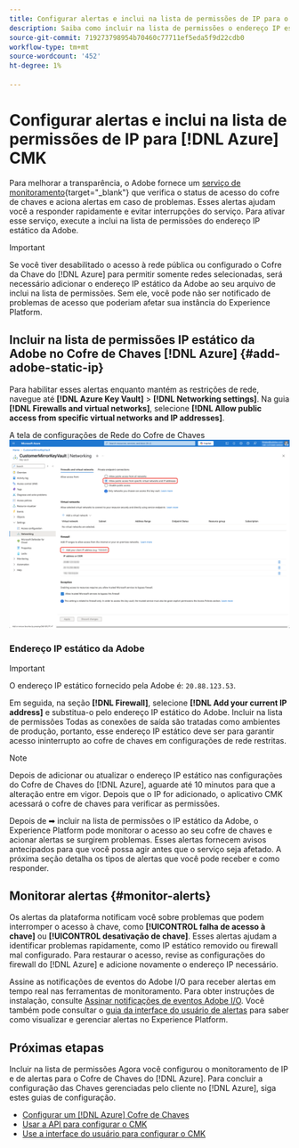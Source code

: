 ```yaml
---
title: Configurar alertas e inclui na lista de permissões de IP para o CMK do Azure
description: Saiba como incluir na lista de permissões o endereço IP estático da Adobe no Cofre de Chaves do Azure e entender como os alertas da Experience Platform ajudam a detectar e resolver problemas de acesso de Chave gerenciada pelo cliente.
source-git-commit: 719273798954b70460c77711ef5eda5f9d22cdb0
workflow-type: tm+mt
source-wordcount: '452'
ht-degree: 1%

---
```


# Configurar alertas e inclui na lista de permissões de IP para [!DNL Azure] CMK

Para melhorar a transparência, o Adobe fornece um [serviço de monitoramento](../../../../observability/alerts/ui.md){target="_blank"} que verifica o status de acesso do cofre de chaves e aciona alertas em caso de problemas. Esses alertas ajudam você a responder rapidamente e evitar interrupções do serviço. Para ativar esse serviço, execute a inclui na lista de permissões do endereço IP estático da Adobe.

>[!IMPORTANT]
>
>Se você tiver desabilitado o acesso à rede pública ou configurado o Cofre da Chave do [!DNL Azure] para permitir somente redes selecionadas, será necessário adicionar o endereço IP estático da Adobe ao seu arquivo de inclui na lista de permissões. Sem ele, você pode não ser notificado de problemas de acesso que poderiam afetar sua instância do Experience Platform.

## Incluir na lista de permissões IP estático da Adobe no Cofre de Chaves [!DNL Azure] {#add-adobe-static-ip}

Para habilitar esses alertas enquanto mantém as restrições de rede, navegue até **[!DNL Azure Key Vault]** > **[!DNL Networking settings]**. Na guia **[!DNL Firewalls and virtual networks]**, selecione **[!DNL Allow public access from specific virtual networks and IP addresses]**.

A tela de configurações de Rede do Cofre de Chaves ![[!DNL Azure] mostrando onde adicionar o endereço IP estático da Adobe e com a opção Permitir acesso de realçada.](../../../images/governance-privacy-security/customer-managed-keys/key-vault-networking-settings.png)

### Endereço IP estático da Adobe

>[!IMPORTANT]
>
>O endereço IP estático fornecido pela Adobe é: `20.88.123.53`.

Em seguida, na seção **[!DNL Firewall]**, selecione **[!DNL Add your current IP address]** e substitua-o pelo endereço IP estático do Adobe. Incluir na lista de permissões Todas as conexões de saída são tratadas como ambientes de produção, portanto, esse endereço IP estático deve ser para garantir acesso ininterrupto ao cofre de chaves em configurações de rede restritas.

>[!NOTE]
>
>Depois de adicionar ou atualizar o endereço IP estático nas configurações do Cofre de Chaves do [!DNL Azure], aguarde até 10 minutos para que a alteração entre em vigor. Depois que o IP for adicionado, o aplicativo CMK acessará o cofre de chaves para verificar as permissões.

Depois de ➡ incluir na lista de permissões o IP estático da Adobe, o Experience Platform pode monitorar o acesso ao seu cofre de chaves e acionar alertas se surgirem problemas. Esses alertas fornecem avisos antecipados para que você possa agir antes que o serviço seja afetado. A próxima seção detalha os tipos de alertas que você pode receber e como responder.

## Monitorar alertas {#monitor-alerts}

Os alertas da plataforma notificam você sobre problemas que podem interromper o acesso à chave, como **[!UICONTROL falha de acesso à chave]** ou **[!UICONTROL desativação de chave]**. Esses alertas ajudam a identificar problemas rapidamente, como IP estático removido ou firewall mal configurado. Para restaurar o acesso, revise as configurações do firewall do [!DNL Azure] e adicione novamente o endereço IP necessário.

<!-- For a complete list of alert types and recommended resolutions, see the [CMK alert resolution reference](../alert-resolution-reference.md). -->

Assine as notificações de eventos do Adobe I/O para receber alertas em tempo real nas ferramentas de monitoramento. Para obter instruções de instalação, consulte [Assinar notificações de eventos Adobe I/O](../../../../observability/alerts/subscribe.md). Você também pode consultar o [guia da interface do usuário de alertas](../../../../observability/alerts/ui.md) para saber como visualizar e gerenciar alertas no Experience Platform.

## Próximas etapas

Incluir na lista de permissões Agora você configurou o monitoramento de IP e de alertas para o Cofre de Chaves do [!DNL Azure]. Para concluir a configuração das Chaves gerenciadas pelo cliente no [!DNL Azure], siga estes guias de configuração.

- [Configurar um [!DNL Azure] Cofre de Chaves](./azure-key-vault-config.md)
- [Usar a API para configurar o CMK](./api-set-up.md)
- [Use a interface do usuário para configurar o CMK](./ui-set-up.md)

